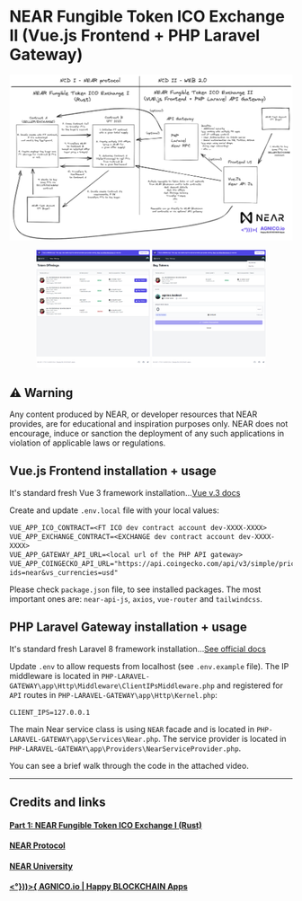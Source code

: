 # NEAR Fungible Token ICO Exchange II (Vue.js Frontend + PHP Laravel Gateway)

![Fungible Token ICo Exchange](https://github.com/AGNICO/near-ncd-I-ft-ico-rs/blob/master/docs/ncd-1.png)

<p align="center">
  <img src="https://github.com/AGNICO/near-ncd-II-ico-exchange-vue-php/blob/master/docs/fe-2.png" width="40%" />
  <img src="https://github.com/AGNICO/near-ncd-II-ico-exchange-vue-php/blob/master/docs/fe-1.png" width="40%" />
</p>

<!-- <p align="center">
Video demo: https://youtu.be/I4O6GRAgrXk
</p> -->

## ⚠️ Warning

Any content produced by NEAR, or developer resources that NEAR provides, are for educational and inspiration purposes only. NEAR does not encourage, induce or sanction the deployment of any such applications in violation of applicable laws or regulations.

## Vue.js Frontend installation + usage

It's standard fresh Vue 3 framework installation...[Vue v.3 docs](https://v3.vuejs.org/guide/installation.html)

Create and update `.env.local` file with your local values:

    VUE_APP_ICO_CONTRACT=<FT ICO dev contract account dev-XXXX-XXXX>
    VUE_APP_EXCHANGE_CONTRACT=<EXCHANGE dev contract account dev-XXXX-XXXX>
    VUE_APP_GATEWAY_API_URL=<local url of the PHP API gateway>
    VUE_APP_COINGECKO_API_URL="https://api.coingecko.com/api/v3/simple/price?ids=near&vs_currencies=usd"

Please check `package.json` file, to see installed packages. The most important ones are: `near-api-js`, `axios`, `vue-router` and `tailwindcss`.

## PHP Laravel Gateway installation + usage

It's standard fresh Laravel 8 framework installation...[See official docs](https://laravel.com/docs/8.x)

Update `.env` to allow requests from localhost (see `.env.example` file). The IP middleware is located in `PHP-LARAVEL-GATEWAY\app\Http\Middleware\ClientIPsMiddleware.php` and registered for `API` routes in `PHP-LARAVEL-GATEWAY\app\Http\Kernel.php`:

    CLIENT_IPS=127.0.0.1

The main Near service class is using `NEAR` facade and is located in `PHP-LARAVEL-GATEWAY\app\Services\Near.php`. The service provider is located in `PHP-LARAVEL-GATEWAY\app\Providers\NearServiceProvider.php`.

You can see a brief walk through the code in the attached video.

---

## Credits and links

#### [Part 1: NEAR Fungible Token ICO Exchange I (Rust)](https://github.com/AGNICO/near-ncd-I-ico-exchange-rs)

#### [NEAR Protocol](https://near.org)

#### [NEAR University](https://near.university)

#### [<°}))>{ AGNICO.io | Happy BLOCKCHAIN Apps](https://agnico.io)
